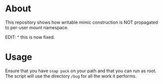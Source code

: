 # About
This repository shows how writable mimic construction is NOT propagated to
per-user mount namespace.

EDIT: ^ this is now fixed.

# Usage
Ensure that you have `snap pack` on your path and that you can run as root. The
script will use the directory `/bug` for all the work it performs.
